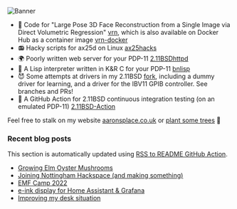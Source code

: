 ![Banner](https://pbs.twimg.com/profile_banners/2952300430/1611758111/1500x500)

- 🤡 Code for "Large Pose 3D Face Reconstruction from a Single Image
  via Direct Volumetric Regression"
  [vrn](https://github.com/AaronJackson/vrn), which is also available
  on Docker Hub as a container image
  [vrn-docker](https://github.com/AaronJackson/vrn-docker)
- 📻 Hacky scripts for ax25d on Linux
  [ax25hacks](https://github.com/AaronJackson/ax25hacks)
- 🌍 Poorly written web server for your PDP-11
  [2.11BSDhttpd](https://github.com/AaronJackson/2.11BSDhttpd)
- 🐍 A Lisp interpreter written in K&R C for your PDP-11
  [bnlisp](https://github.com/AaronJackson/bnlisp)
- 😈 Some attempts at drivers in my 2.11BSD
  [fork](https://github.com/AaronJackson/2.11BSD), including a dummy
  driver for learning, and a driver for the IBV11 GPIB controller. See
  branches and PRs!
- 🤖 A GitHub Action for 2.11BSD continuous integration testing (on an
  emulated PDP-11)
  [2.11BSD-Action](https://github.com/AaronJackson/2.11BSD-Action)

Feel free to stalk on my website
[aaronsplace.co.uk](http://aaronsplace.co.uk)
or [plant some trees](https://ecologi.com/aaronjackson?r=60ba3335dc24a022bb3f46dc) 🌳


### Recent blog posts

This section is automatically updated using [RSS to README GitHub Action](https://github.com/JasonEtco/rss-to-readme).

<!--START_SECTION:feed-->
* [Growing Elm Oyster Mushrooms](http:&#x2F;&#x2F;aaronsplace.co.uk&#x2F;blog&#x2F;2022-07-28-growing-mushrooms.html)
* [Joining Nottingham Hackspace (and making something)](http:&#x2F;&#x2F;aaronsplace.co.uk&#x2F;blog&#x2F;2022-06-11-joining-nottingham-hackspace.html)
* [EMF Camp 2022](http:&#x2F;&#x2F;aaronsplace.co.uk&#x2F;blog&#x2F;2022-06-03-emf-camp-2022.html)
* [e-ink display for Home Assistant &amp; Grafana](http:&#x2F;&#x2F;aaronsplace.co.uk&#x2F;blog&#x2F;2022-05-21-e-ink-display-dashboard-home-assistant.html)
* [Improving my desk situation](http:&#x2F;&#x2F;aaronsplace.co.uk&#x2F;blog&#x2F;2022-03-22-improving-my-desk-situation.html)
<!--END_SECTION:feed-->
